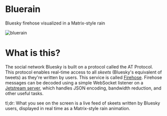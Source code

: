 # Bluerain

Bluesky firehose visualized in a Matrix-style rain

![bluerain](assets/images/bluerain.gif)

# What is this?

The social network Bluesky is built on a protocol called the AT Protocol. This protocol enables real-time access to all _skeets_ (Bluesky's equivalent of tweets) as they're written by users. This service is called [Firehose](https://docs.bsky.app/docs/advanced-guides/firehose). Firehose messages can be decoded using a simple WebSocket listener on a [Jetstream server](https://docs.bsky.app/blog/jetstream), which handles JSON encoding, bandwidth reduction, and other useful tasks.

tl;dr: What you see on the screen is a live feed of skeets written by Bluesky users, displayed in real time as a Matrix-style rain animation.
